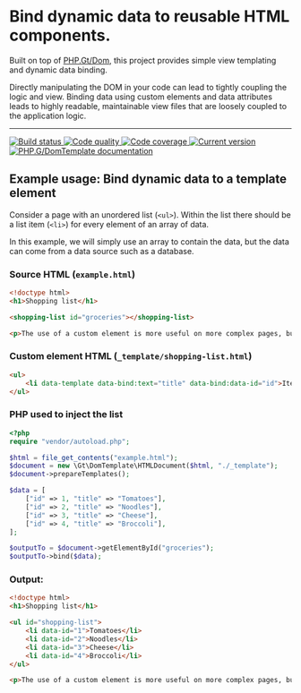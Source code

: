 # Bind dynamic data to reusable HTML components.

Built on top of [PHP.Gt/Dom][dom], this project provides simple view templating and dynamic data binding.

Directly manipulating the DOM in your code can lead to tightly coupling the logic and view. Binding data using custom elements and data attributes leads to highly readable, maintainable view files that are loosely coupled to the application logic.  

***

<a href="https://circleci.com/gh/PhpGt/DomTemplate" target="_blank">
	<img src="https://badge.status.php.gt/domtemplate-build.svg" alt="Build status" />
</a>
<a href="https://scrutinizer-ci.com/g/PhpGt/DomTemplate" target="_blank">
	<img src="https://badge.status.php.gt/domtemplate-quality.svg" alt="Code quality" />
</a>
<a href="https://scrutinizer-ci.com/g/PhpGt/DomTemplate" target="_blank">
	<img src="https://badge.status.php.gt/domtemplate-coverage.svg" alt="Code coverage" />
</a>
<a href="https://packagist.org/packages/PhpGt/DomTemplate" target="_blank">
	<img src="https://badge.status.php.gt/domtemplate-version.svg" alt="Current version" />
</a>
<a href="http://www.php.gt/domtemplate" target="_blank">
	<img src="https://badge.status.php.gt/domtemplate-docs.svg" alt="PHP.G/DomTemplate documentation" />
</a>

## Example usage: Bind dynamic data to a template element

Consider a page with an unordered list (`<ul>`). Within the list there should be a list item (`<li>`) for every element of an array of data.

In this example, we will simply use an array to contain the data, but the data can come from a data source such as a database.

### Source HTML (`example.html`)

```html
<!doctype html>
<h1>Shopping list</h1>

<shopping-list id="groceries"></shopping-list>

<p>The use of a custom element is more useful on more complex pages, but is shown above as an example.</p>
```

### Custom element HTML (`_template/shopping-list.html`)

```html
<ul>
	<li data-template data-bind:text="title" data-bind:data-id="id">Item name</li>
</ul>
```

### PHP used to inject the list

```php
<?php
require "vendor/autoload.php";

$html = file_get_contents("example.html");
$document = new \Gt\DomTemplate\HTMLDocument($html, "./_template");
$document->prepareTemplates();

$data = [
	["id" => 1, "title" => "Tomatoes"],
	["id" => 2, "title" => "Noodles"],
	["id" => 3, "title" => "Cheese"],
	["id" => 4, "title" => "Broccoli"],
];

$outputTo = $document->getElementById("groceries");
$outputTo->bind($data);
```

### Output:

```html
<!doctype html>
<h1>Shopping list</h1>

<ul id="shopping-list">
	<li data-id="1">Tomatoes</li>
	<li data-id="2">Noodles</li>
	<li data-id="3">Cheese</li>
	<li data-id="4">Broccoli</li>
</ul>

<p>The use of a custom element is more useful on more complex pages, but is shown above as an example.</p>
```

[dom]: https://www.php.gt/dom